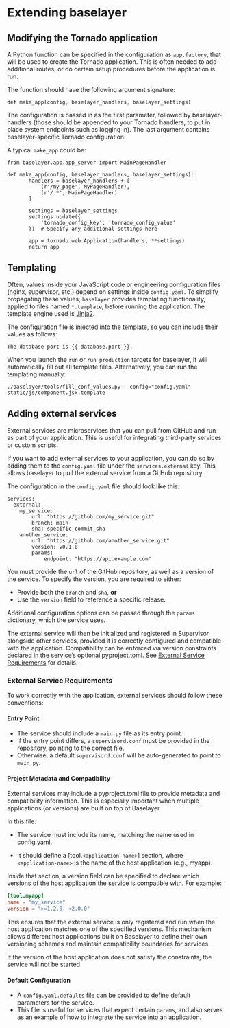 # Extending baselayer

## Modifying the Tornado application

A Python function can be specified in the configuration as
`app.factory`, that will be used to create the Tornado
application. This is often needed to add additional routes, or do
certain setup procedures before the application is run.

The function should have the following argument signature:

```
def make_app(config, baselayer_handlers, baselayer_settings)
```

The configuration is passed in as the first parameter, followed by
baselayer-handlers (those should be appended to your Tornado handlers,
to put in place system endpoints such as logging in). The last
argument contains baselayer-specific Tornado configuration.

A typical `make_app` could be:

```
from baselayer.app.app_server import MainPageHandler

def make_app(config, baselayer_handlers, baselayer_settings):
       handlers = baselayer_handlers + [
           (r'/my_page', MyPageHandler),
           (r'/.*', MainPageHandler)
       ]

       settings = baselayer_settings
       settings.update({
           'tornado_config_key': 'tornado_config_value'
       })  # Specify any additional settings here

       app = tornado.web.Application(handlers, **settings)
       return app
```

## Templating

Often, values inside your JavaScript code or engineering configuration
files (nginx, supervisor, etc.) depend on settings inside
`config.yaml`. To simplify propagating these values, `baselayer`
provides templating functionality, applied to files named
`*.template`, before running the application. The template engine used
is [Jinja2](https://jinja.palletsprojects.com).

The configuration file is injected into the template, so you can
include their values as follows:

```
The database port is {{ database.port }}.
```

When you launch the `run` or `run_production` targets for baselayer,
it will automatically fill out all template files. Alternatively, you
can run the templating manually:

```
./baselayer/tools/fill_conf_values.py --config="config.yaml" static/js/component.jsx.template
```

## Adding external services

External services are microservices that you can pull from GitHub and run as part of your application. This is useful for integrating third-party services or custom scripts.

If you want to add external services to your application,
you can do so by adding them to the `config.yaml` file under the `services.external` key. This allows baselayer to pull the external service from a GitHub repository.

The configuration in the `config.yaml` file should look like this:

```
services:
  external:
    my_service:
        url: "https://github.com/my_service.git"
        branch: main
        sha: specific_commit_sha
    another_service:
        url: "https://github.com/another_service.git"
        version: v0.1.0
        params:
            endpoint: "https://api.example.com"
```

You must provide the `url` of the GitHub repository, as well as a version of the service. To specify the version, you are required to either:

- Provide both the `branch` and `sha`,
  **or**
- Use the `version` field to reference a specific release.

Additional configuration options can be passed through the `params` dictionary, which the service uses.

The external service will then be initialized and registered in Supervisor alongside other services, provided it is correctly configured and compatible with the application.
Compatibility can be enforced via version constraints declared in the service’s optional pyproject.toml. See [External Service Requirements](#external-service-requirements) for details.

### External Service Requirements

To work correctly with the application, external services should follow these conventions:

#### Entry Point

- The service should include a `main.py` file as its entry point.
- If the entry point differs, a `supervisord.conf` must be provided in the repository, pointing to the correct file.
- Otherwise, a default `supervisord.conf` will be auto-generated to point to `main.py`.

#### Project Metadata and Compatibility

External services may include a pyproject.toml file to provide metadata and compatibility information. This is especially important when multiple applications (or versions) are built on top of Baselayer.

In this file:

- The service must include its name, matching the name used in config.yaml.

- It should define a [tool.`<application-name>`] section, where `<application-name>` is the name of the host application (e.g., myapp).

Inside that section, a version field can be specified to declare which versions of the host application the service is compatible with. For example:

```toml
[tool.myapp]
name = "my_service"
version = ">=1.2.0, <2.0.0"
```

This ensures that the external service is only registered and run when the host application matches one of the specified versions. This mechanism allows different host applications built on Baselayer to define their own versioning schemes and maintain compatibility boundaries for services.

If the version of the host application does not satisfy the constraints, the service will not be started.

#### Default Configuration

- A `config.yaml.defaults` file can be provided to define default parameters for the service.
- This file is useful for services that expect certain `params`, and also serves as an example of how to integrate the service into an application.
